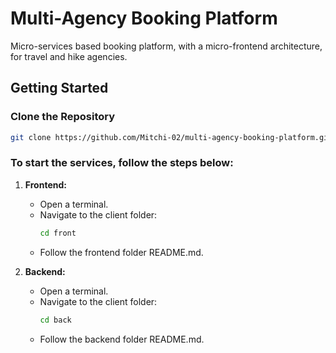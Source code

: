 # Multi-Agency Booking Platform
Micro-services based booking platform, with a micro-frontend architecture, for travel and hike agencies.
## Getting Started

### Clone the Repository
  ```bash
  git clone https://github.com/Mitchi-02/multi-agency-booking-platform.git
  ```
### To start the services, follow the steps below:

1. **Frontend:**

   - Open a terminal.
   - Navigate to the client folder:
     ```bash
     cd front
     ```
   - Follow the frontend folder README.md.

2. **Backend:**

   - Open a terminal.
   - Navigate to the client folder:
     ```bash
     cd back
     ```
   - Follow the backend folder README.md.
